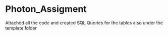 # Photon_Assigment
Attached all the code and created SQL Queries for the tables also under the template folder
